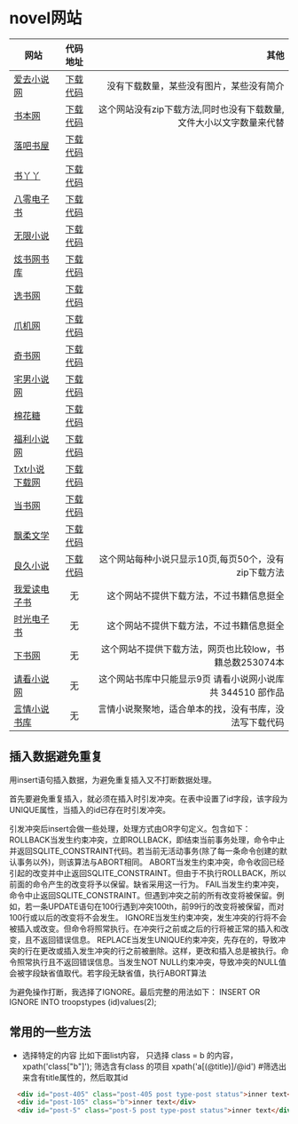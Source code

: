 # novel网站
| 网站        | 代码地址         | 其他  |
| ------------- |:-------------:| -----:|
|[爱去小说网](https://www.27xs.cc/)  |[下载代码](https://github.com/JimyFengqi/Novels/tree/master/aiqu/aiqu/aiqu)  | 没有下载数量，某些没有图片，某些没有简介 
|[书本网](https://www.bookben.net/txt.html)	|[下载代码](https://github.com/JimyFengqi/Novels/tree/master/bookben/bookben/bookben)|    这个网站没有zip下载方法,同时也没有下载数量,  文件大小以文字数量来代替  
|[落吧书屋](http://www.txt81.com/shu/)	|[下载代码](https://github.com/JimyFengqi/Novels/tree/master/luoba/luoba/luoba)  | 
|[书丫丫](https://www.shuyaya.cc/quanben/)	|[下载代码](https://github.com/JimyFengqi/Novels/tree/master/shuyaya/shuyaya/shuyaya)   |  
|[八零电子书](https://www.80txt.com/sort/4500.html)		|	[下载代码](https://github.com/JimyFengqi/Novels/tree/master/txt80/txt80)  |  
|[无限小说](http://www.555x.org/shuku.html)		|	[下载代码](https://github.com/JimyFengqi/Novels/tree/master/wuxian/wuxian/wuxian)  |  
|[炫书网书库](https://www.xuanquge.com/shuku.html)			|[下载代码](https://github.com/JimyFengqi/Novels/tree/master/xuanshuwang/xuanshuwang/xuanshuwang)  |  
|[选书网](https://www.xuanshu.com/soft/sort01/index_303.html)			|[下载代码](https://github.com/JimyFengqi/Novels/tree/master/xuanshuwang/xuanshuwang)  |  
|[爪机网](https://www.zhuaji.org/shuku/)			|[下载代码](https://github.com/JimyFengqi/Novels/tree/master/zhuajishuwu/zhuajishuwu/zhuajishuwu)  |  
|[奇书网](http://www.qishu.cc/yanqing/list10_1.html) |[下载代码](https://github.com/JimyFengqi/Novels/tree/master/qishuwang/qishuwang/qishuwang)  |  
|[宅男小说网](http://www.zntxt.com/shuku/)  |[下载代码](https://github.com/JimyFengqi/Novels/tree/master/zhainan/zhainan/zhainan)  |  
|[棉花糖](https://www.mianhuatang2.com/lx/9/11.htm)  |[下载代码](https://github.com/JimyFengqi/Novels/tree/master/mianhuatang/mianhuatang/mianhuatang)  |  
|[福利小说网](http://www.fltxt.com/xuanhuan/)  |[下载代码](https://github.com/JimyFengqi/Novels/tree/master/fulitxt/fulitxt/fulitxt)  |  
|[Txt小说下载网](https://www.xsjtxt.com/soft/1/Soft_001_1.html)  |[下载代码](https://github.com/JimyFengqi/Novels/tree/master/sjtxt/sjtxt/sjtxt)  |  
|[当书网](https://www.downbook.net/TXT/list4_1.html) |[下载代码](https://github.com/JimyFengqi/Novels/tree/master/dangshuwang/dangshuwang/dangshuwang)  |    
|[飘柔文学](https://www.prwx.com/)   |[下载代码](https://github.com/JimyFengqi/Novels/tree/master/piaorouwenxue/piaorouwenxue/piaorouwenxue)  |    
|[良久小说](https://www.txt909.com/full/1.html)  |[下载代码](https://github.com/JimyFengqi/Novels/tree/master/piaorouwenxue/piaorouwenxue/piaorouwenxue)  |    这个网站每种小说只显示10页,每页50个，没有zip下载方法  
|[我爱读电子书](https://www.woaidu.org/)  |无|这个网站不提供下载方法，不过书籍信息挺全 
|[时光电子书](https://www.60book.com/)  |无|这个网站不提供下载方法，不过书籍信息挺全 
|[下书网](https://www.xiashutxt.com/type/nan_0_2_allvisit_1.html)  |无|这个网站不提供下载方法，网页也比较low，书籍总数253074本 
|[请看小说网](https://www.qk6.org/shuku/0_0_0_0_2_0_0_0_1.html)  |无| 这个网站书库中只能显示9页  请看小说网小说库共 344510 部作品
 |[言情小说书库](http://www.fmxxs.com/)  |无|言情小说聚聚地，适合单本的找，没有书库，没法写下载代码   
 





## 插入数据避免重复
用insert语句插入数据，为避免重复插入又不打断数据处理。 

首先要避免重复插入，就必须在插入时引发冲突。在表中设置了id字段，该字段为UNIQUE属性，当插入的id已存在时引发冲突。 

引发冲突后insert会做一些处理，处理方式由OR字句定义。包含如下： 
ROLLBACK当发生约束冲突，立即ROLLBACK，即结束当前事务处理，命令中止并返回SQLITE_CONSTRAINT代码。若当前无活动事务(除了每一条命令创建的默认事务以外)，则该算法与ABORT相同。 
ABORT当发生约束冲突，命令收回已经引起的改变并中止返回SQLITE_CONSTRAINT。但由于不执行ROLLBACK，所以前面的命令产生的改变将予以保留。缺省采用这一行为。 
FAIL当发生约束冲突，命令中止返回SQLITE_CONSTRAINT。但遇到冲突之前的所有改变将被保留。例如，若一条UPDATE语句在100行遇到冲突100th，前99行的改变将被保留，而对100行或以后的改变将不会发生。 
IGNORE当发生约束冲突，发生冲突的行将不会被插入或改变。但命令将照常执行。在冲突行之前或之后的行将被正常的插入和改变，且不返回错误信息。 
REPLACE当发生UNIQUE约束冲突，先存在的，导致冲突的行在更改或插入发生冲突的行之前被删除。这样，更改和插入总是被执行。命令照常执行且不返回错误信息。当发生NOT NULL约束冲突，导致冲突的NULL值会被字段缺省值取代。若字段无缺省值，执行ABORT算法 

为避免操作打断，我选择了IGNORE。最后完整的用法如下： 
INSERT OR IGNORE INTO troopstypes (id)values(2); 

## 常用的一些方法
* 选择特定的内容
   比如下面list内容， 只选择 class = b 的内容， xpath('class["b"]'); 
   筛选含有class 的项目                         xpath('a[(@title)]/@id') #筛选出来含有title属性的，然后取其id
```html
  <div id="post-405" class="post-405 post type-post status">inner text</div>
  <div id="post-105" class="b">inner text</div>
  <div id="post-5" class="post-5 post type-post status">inner text</div>
```    
